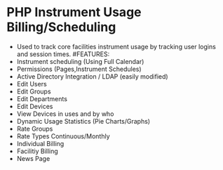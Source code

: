 PHP Instrument Usage Billing/Scheduling
=====
* Used to track core facilities instrument usage by tracking user logins and session times.
#FEATURES:
* Instrument scheduling (Using Full Calendar)
* Permissions (Pages,Instrument Schedules)
* Active Directory Integration / LDAP (easily modified)
* Edit Users
* Edit Groups
* Edit Departments
* Edit Devices
* View Devices in uses and by who
* Dynamic Usage Statistics (Pie Charts/Graphs)
* Rate Groups
* Rate Types Continuous/Monthly
* Individual Billing
* Facilitiy Billing
* News Page
